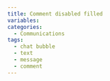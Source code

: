 ```yaml
---
title: Comment disabled filled
variables:
categories:
  - Communications
tags:
  - chat bubble
  - text
  - message
  - comment
---
```

